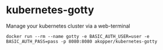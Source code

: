 # kubernetes-gotty
Manage your kubernetes cluster via a web-terminal

```docker run --rm --name gotty -e BASIC_AUTH_USER=user -e BASIC_AUTH_PASS=pass -p 8080:8080 akopper/kubernetes-gotty```
